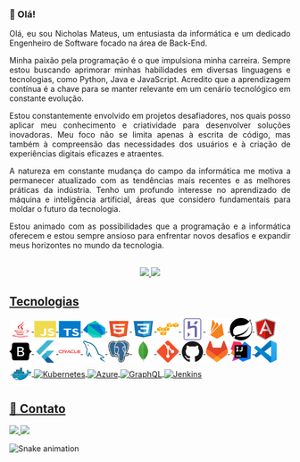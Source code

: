 ###  👋 Olá!
<div style="display: inline_block" align="justify">
Olá, eu sou Nicholas Mateus, um entusiasta da informática e um dedicado Engenheiro de Software focado na área de Back-End.

Minha paixão pela programação é o que impulsiona minha carreira. Sempre estou buscando aprimorar minhas habilidades em diversas linguagens e tecnologias, como Python, Java e JavaScript. Acredito que a aprendizagem contínua é a chave para se manter relevante em um cenário tecnológico em constante evolução. 

Estou constantemente envolvido em projetos desafiadores, nos quais posso aplicar meu conhecimento e criatividade para desenvolver soluções inovadoras. Meu foco não se limita apenas à escrita de código, mas também à compreensão das necessidades dos usuários e à criação de experiências digitais eficazes e atraentes.

A natureza em constante mudança do campo da informática me motiva a permanecer atualizado com as tendências mais recentes e as melhores práticas da indústria. Tenho um profundo interesse no aprendizado de máquina e inteligência artificial, áreas que considero fundamentais para moldar o futuro da tecnologia. 

Estou animado com as possibilidades que a programação e a informática oferecem e estou sempre ansioso para enfrentar novos desafios e expandir meus horizontes no mundo da tecnologia.
</div>

<br />

<div style="display: inline_block" align="center">
	
  <a href="https://github.com/nicholas-mateus-veloso">
  <img height="180em" src="https://github-readme-stats.vercel.app/api?username=nicholas-mateus-veloso&show_icons=true&theme=onedark&include_all_commits=true&count_private=true"/>
  <img height="180em" src="https://github-readme-stats.vercel.app/api/top-langs/?username=nicholas-mateus-veloso&layout=compact&theme=onedark&langs_count=7"/>

</div>

## Tecnologias
	
<div style="display: inline_block">
		<img align="center" alt="Java" height="30" width="40" src="https://raw.githubusercontent.com/devicons/devicon/master/icons/java/java-plain.svg">
		<img align="center" alt="Js" height="30" width="40" src="https://raw.githubusercontent.com/devicons/devicon/master/icons/javascript/javascript-plain.svg">
		<img align="center" alt="Typescript" height="30" width="40" src="https://raw.githubusercontent.com/devicons/devicon/master/icons/typescript/typescript-plain.svg">
		<img align="center" alt="Dart" height="30" width="40" src="https://raw.githubusercontent.com/devicons/devicon/master/icons/dart/dart-original.svg">
		<img align="center" alt="HTML" height="30" width="40" src="https://raw.githubusercontent.com/devicons/devicon/master/icons/html5/html5-original.svg">
		<img align="center" alt="CSS" height="30" width="40" src="https://raw.githubusercontent.com/devicons/devicon/master/icons/css3/css3-original.svg">
		<img align="center" alt="AmazonWebServices" height="30" width="40" src="https://raw.githubusercontent.com/devicons/devicon/master/icons/amazonwebservices/amazonwebservices-original.svg">
		<img align="center" alt="Heroku" height="40" width="40" src="https://raw.githubusercontent.com/devicons/devicon/master/icons/heroku/heroku-original.svg">
		<img align="center" alt="Firebase" height="40" width="40" src="https://raw.githubusercontent.com/devicons/devicon/master/icons/firebase/firebase-plain.svg">
		<img align="center" alt="Spring" height="40" width="40" src="https://raw.githubusercontent.com/devicons/devicon/master/icons/spring/spring-plain.svg">
		<img align="center" alt="Angular" height="40" width="40" src="https://raw.githubusercontent.com/devicons/devicon/master/icons/angularjs/angularjs-original.svg">
		<img align="center" alt="Bootstrap" height="40" width="40" src="https://raw.githubusercontent.com/devicons/devicon/master/icons/bootstrap/bootstrap-plain.svg">
		<img align="center" alt="Flutter" height="40" width="40" src="https://raw.githubusercontent.com/devicons/devicon/master/icons/flutter/flutter-original.svg">
		<img align="center" alt="Oracle" height="40" width="40" src="https://raw.githubusercontent.com/devicons/devicon/master/icons/oracle/oracle-original.svg">
		<img align="center" alt="MySQL" height="40" width="40" src="https://raw.githubusercontent.com/devicons/devicon/master/icons/mysql/mysql-original.svg">
		<img align="center" alt="Postgresql" height="40" width="40" src="https://raw.githubusercontent.com/devicons/devicon/master/icons/postgresql/postgresql-original.svg">
		<img align="center" alt="MongoDB" height="40" width="40" src="https://raw.githubusercontent.com/devicons/devicon/master/icons/mongodb/mongodb-original.svg">
		<img align="center" alt="Git" height="40" width="40" src="https://raw.githubusercontent.com/devicons/devicon/master/icons/git/git-original.svg">
		<img align="center" alt="Github" height="40" width="40" src="https://raw.githubusercontent.com/devicons/devicon/master/icons/github/github-original.svg">
		<img align="center" alt="Gitlab" height="40" width="40" src="https://raw.githubusercontent.com/devicons/devicon/master/icons/gitlab/gitlab-original.svg">
		<img align="center" alt="Intellij" height="40" width="40" src="https://raw.githubusercontent.com/devicons/devicon/master/icons/intellij/intellij-original.svg">
		<img align="center" alt="Vscode" height="40" width="40" src="https://raw.githubusercontent.com/devicons/devicon/master/icons/vscode/vscode-original.svg">
		<img align="center" alt="Docker" height="40" width="40" src="https://raw.githubusercontent.com/devicons/devicon/master/icons/docker/docker-original.svg">
  		<img align="center" alt="Kubernetes" height="40" width="40" src="https://cdn.jsdelivr.net/gh/devicons/devicon/icons/kubernetes/kubernetes-plain.svg">
      		<img align="center" alt="Azure" height="40" width="40" src="https://cdn.jsdelivr.net/gh/devicons/devicon/icons/azure/azure-original.svg">
      		<img align="center" alt="GraphQL" height="40" width="40" src="https://cdn.jsdelivr.net/gh/devicons/devicon/icons/graphql/graphql-plain.svg">
      		<img align="center" alt="Jenkins" height="40" width="40" src="https://cdn.jsdelivr.net/gh/devicons/devicon/icons/jenkins/jenkins-plain.svg">	
</div>
  
## 📨 Contato
 
<div style="display: inline_block">
	<a href="mailto:nicholas.mateus@gmail.com">
		<img src="https://img.shields.io/badge/-Gmail-%23333?style=for-the-badge&logo=gmail&logoColor=white" target="_blank">
	</a>
	<a href="https://www.linkedin.com/in/nicholas-mateus-veloso" target="_blank">
		<img src="https://img.shields.io/badge/LinkedIn-0077B5?style=for-the-badge&logo=linkedin&logoColor=white" target="_blank">
	</a> 
</div>
	
![Snake animation](https://github.com/nicholas-mateus-veloso/nicholas-mateus-veloso/blob/output/github-contribution-grid-snake.svg)
